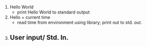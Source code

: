 1. Hello World
   - print Hello World to standard output
2. Hello + current time
   - read time from environment using library; print out to std. out.
3. User input/ Std. In.
   - 